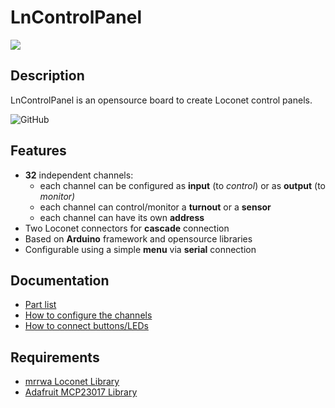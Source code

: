 # LnControlPanel
![](https://github.com/lucadentella/LnControlPanel/raw/main/images/board.jpg)

## Description

LnControlPanel is an opensource board to create Loconet control panels.

![GitHub](https://img.shields.io/github/license/lucadentella/LnControlPanel)

## Features

 - **32** independent channels:
   - each channel can be configured as **input** (to *control*) or as **output** (to *monitor)*
   - each channel can control/monitor a **turnout** or a **sensor**
   - each channel can have its own **address**
 - Two Loconet connectors for **cascade** connection
 - Based on **Arduino** framework and opensource libraries
 - Configurable using a simple **menu** via **serial** connection
 
## Documentation
 - [Part list](https://github.com/lucadentella/LnControlPanel/blob/main/PARTLIST.md)
 - [How to configure the channels](https://github.com/lucadentella/LnControlPanel/blob/main/CONFIGURATION.md)
 - [How to connect buttons/LEDs](https://github.com/lucadentella/LnControlPanel/blob/main/CONNECTIONS.md) 

## Requirements
 - [mrrwa Loconet Library](https://github.com/mrrwa/LocoNet)
 - [Adafruit MCP23017 Library](https://github.com/adafruit/Adafruit-MCP23017-Arduino-Library)
